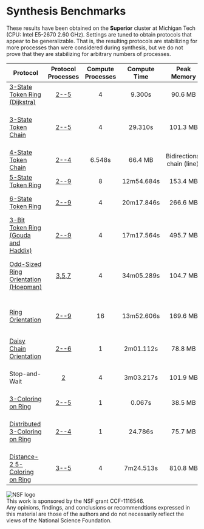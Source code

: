
# Synthesis Benchmarks

These results have been obtained on the **Superior** cluster at Michigan Tech (CPU: Intel E5-2670 2.60 GHz).
Settings are tuned to obtain protocols that appear to be generalizable.
That is, the resulting protocols are stabilizing for more processes than were considered during synthesis, but we do not prove that they are stabilizing for arbitrary numbers of processes.

| Protocol | Protocol Processes | Compute Processes | Compute Time | Peak Memory | Notes |
| -------- |:------------------:|:-----------------:|:------------:|:-----------:| ----- |
| [3-State Token Ring (Dijkstra)](../example/TokenPassing.html#sec:TokenRingThreeState) | [2--5](../examplesett/TokenRingThreeState.args) | 4 | 9.300s | 90.6 MB | Bidirectional ring. |
| [3-State Token Chain](../example/TokenPassing.html#sec:TokenChainThreeState) | [2--5](../examplesett/TokenChainThreeState.args) | 4 | 29.310s | 101.3 MB | Bidirectional chain (line). Allows actions that do not pass a token. |
| [4-State Token Chain](../example/TokenPassing.html#sec:TokenChainDijkstra) | [2--4](../examplesett/TokenChainDijkstra.args) | 6.548s | 66.4 MB | Bidirectional chain (line). |
| [5-State Token Ring](../example/TokenPassing.html#sec:TokenRingFiveState) | [2--9](../examplesett/TokenRingFiveState.args) | 8 | 12m54.684s | 153.4 MB |
| [6-State Token Ring](../example/TokenPassing.html#sec:TokenRingSixState) | [2--9](../examplesett/TokenRingSixState.args) | 4 | 20m17.846s | 266.6 MB | Allows actions that do not pass a token. |
| [3-Bit Token Ring (Gouda and Haddix)](../example/TokenPassing.html#sec:TokenRingThreeBit) | [2--9](../examplesett/TokenRingThreeBit.args) | 4 | 17m17.564s | 495.7 MB | Allows actions that do not pass a token. |
| [Odd-Sized Ring Orientation (Hoepman)](../example/Orientation.html#sec:OrientRingOdd) | [3,5,7](../examplesett/OrientRingOdd.args) | 4 | 34m05.289s | 104.7 MB | Only works for rings of odd-size. Not necessarily silent. |
| [Ring Orientation](../example/Orientation.html#sec:OrientRing) | [2--9](../examplesett/OrientRing.args) | 16 | 13m52.606s | 169.6 MB | Works with synchronous and asynchronous schedulers. |
| [Daisy Chain Orientation](../example/Orientation.html#sec:OrientDaisy) | [2--6](../examplesett/OrientDaisy.args) | 1 | 2m01.112s | 78.8 MB | Works on ring and chain topologies. |
| Stop-and-Wait | [2](../examplesett/StopAndWait.args) | 4 | 3m03.217s | 101.9 MB | Ternary version of the alternating-bit protocol. |
| [3-Coloring on Ring](../example/Coloring.html#sec:ColorRing) | [2--5](../examplesett/ColorRing.args) | 1 | 0.067s | 38.5 MB | |
| [Distributed 3-Coloring on Ring](../example/Coloring.html#sec:ColorRingDistrib) | [2--4](../examplesett/ColorRingDistrib.args) | 1 | 24.786s | 75.7 MB | A 1-capacity buffer between each process. Uses randomization. |
| [Distance-2 5-Coloring on Ring](../example/Coloring.html#sec:ColorRingLocal) | [3--5](../examplesett/ColorRingLocal.args) | 4 | 7m24.513s | 810.8 MB | Uses randomization. |

![NSF logo](http://www.nsf.gov/images/logos/nsf1.gif)\
This work is sponsored by the NSF grant CCF-1116546.\
Any opinions, findings, and conclusions or recommendtions expressed in this material are those of the authors and do not necessarily reflect the views of the National Science Foundation.


